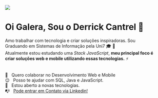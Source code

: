 <img width=auto src="https://drive.google.com/file/d/1zVxquNDIso4dz9vetoLU_8Zt-IUblvzf/view?usp=sharing">

# Oi Galera, Sou o Derrick Cantrel 👋

Amo trabalhar com tecnologia e criar soluções inspiradoras.
Sou Graduando em Sistemas de Informação pela Uni7 :mortar_board: :rocket:
<br/> Atualmente estou estudando uma *Stack JavaScript*, **meu principal foco
é criar soluções web e mobile utilizando essas tecnologias.** :zap:

<br/> :purple_heart: &nbsp; Quero colaborar no Desenvolvimento Web e Mobile
<br/> :wink: &nbsp; Posso te ajudar com SQL, Java e JavaScript.
<br/> :dart: &nbsp; Estou aberto a novas tecnologias.
<br/> :mailbox_with_no_mail: &nbsp; [Pode entrar em Contato via Linkedin!](https://www.linkedin.com/in/derrick-cantrel-49541516b/)
